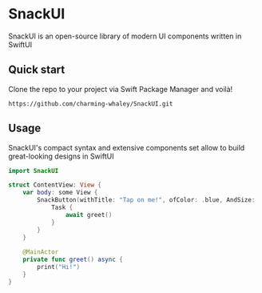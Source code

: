 # SnackUI

<p>SnackUI is an open-source library of modern UI components written in SwiftUI</p>

## Quick start

<p>Clone the repo to your project via Swift Package Manager and voilà!</p>

```
https://github.com/charming-whaley/SnackUI.git
```

## Usage

<p>SnackUI's compact syntax and extensive components set allow to build great-looking designs in SwiftUI</p>

```swift
import SnackUI

struct ContentView: View {
    var body: some View {
        SnackButton(withTitle: "Tap on me!", ofColor: .blue, AndSize: .large, withRadiusOf: 20) {
            Task {
                await greet()
            }
        }
    }
    
    @MainActor
    private func greet() async {
        print("Hi!")
    }
}
```
